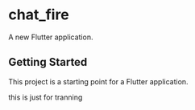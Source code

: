 # chat_fire

A new Flutter application.

## Getting Started

This project is a starting point for a Flutter application.

this is just for tranning
